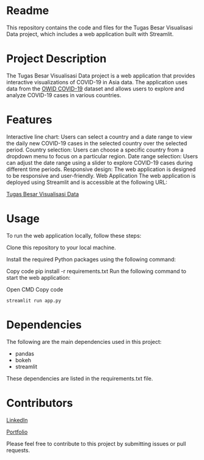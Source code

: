 # Readme
This repository contains the code and files for the Tugas Besar Visualisasi Data project, which includes a web application built with Streamlit.

# Project Description
The Tugas Besar Visualisasi Data project is a web application that provides interactive visualizations of COVID-19 in Asia data. The application uses data from the [OWID COVID-19](https://raw.githubusercontent.com/owid/covid-19-data/master/public/data/owid-covid-data.csv) dataset and allows users to explore and analyze COVID-19 cases in various countries.

# Features
Interactive line chart: Users can select a country and a date range to view the daily new COVID-19 cases in the selected country over the selected period.
Country selection: Users can choose a specific country from a dropdown menu to focus on a particular region.
Date range selection: Users can adjust the date range using a slider to explore COVID-19 cases during different time periods.
Responsive design: The web application is designed to be responsive and user-friendly.
Web Application
The web application is deployed using Streamlit and is accessible at the following URL:

[Tugas Besar Visualisasi Data](https://aburijal26-visdat-tubes-visdat-jau5mo.streamlit.app/)

# Usage
To run the web application locally, follow these steps:

Clone this repository to your local machine.

Install the required Python packages using the following command:

Copy code
pip install -r requirements.txt
Run the following command to start the web application:

Open CMD
Copy code

```
streamlit run app.py
```

# Dependencies
The following are the main dependencies used in this project:

* pandas
* bokeh
* streamlit

These dependencies are listed in the requirements.txt file.

# Contributors
[LinkedIn](https://www.linkedin.com/in/muhammad-abu-rijal-kusnaedi/)

[Portfolio](https://aburijal26.wixsite.com/portfolio) 

Please feel free to contribute to this project by submitting issues or pull requests.
